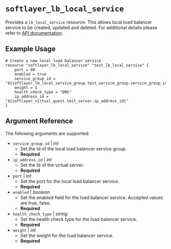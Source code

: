 # `softlayer_lb_local_service`

Provides a `lb_local_service` resource. This allows local load balancer service to be created, updated and deleted.
For additional details please refer to [API documentation](http://sldn.softlayer.com/reference/datatypes/SoftLayer_Network_Application_Delivery_Controller_LoadBalancer_Service).

## Example Usage

```hcl
# Create a new local load balancer service
resource "softlayer_lb_local_service" "test_lb_local_service" {
    port = 80
    enabled = true
    service_group_id = "${softlayer_lb_local_service_group.test_service_group.service_group_id}"
    weight = 1
    health_check_type = "DNS"
    ip_address_id = "${softlayer_virtual_guest.test_server.ip_address_id}"
}

```

## Argument Reference

The following arguments are supported:

* `service_group_id` | *int*
    * Set the Id of the local load balancer service group.
    * **Required**
* `ip_address_id` | *int*
    * Set the Id of the virtual server.
    * **Required**
* `port` | *int*
    * Set the port for the local load balancer service.
    * **Required**
* `enabled` | *boolean*
    * Set the enabled field for the load balancer service. Accepted values are true, false.
    * **Required**
* `health_check_type` | *string*
    * Set the health check type for the load balancer service.
    * **Required**
* `weight` | *int*
    * Set the weight for the load balancer service.
    * **Required**
